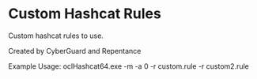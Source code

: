 # Custom Hashcat Rules
Custom hashcat rules to use.

Created by CyberGuard and Repentance


Example Usage: oclHashcat64.exe -m <mode> -a 0 <hashfile> <dictionary> -r custom.rule -r custom2.rule
